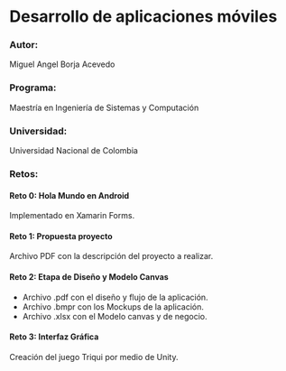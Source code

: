 # Desarrollo de aplicaciones móviles
### Autor:
Miguel Angel Borja Acevedo
### Programa:
Maestría en Ingeniería de Sistemas y Computación
### Universidad:
Universidad Nacional de Colombia

### Retos:

#### Reto 0: Hola Mundo en Android
Implementado en Xamarin Forms.

#### Reto 1: Propuesta proyecto
Archivo PDF con la descripción del proyecto a realizar.

#### Reto 2: Etapa de Diseño y Modelo Canvas
* Archivo .pdf con el diseño y flujo de la aplicación.
* Archivo .bmpr con los Mockups de la aplicación.
* Archivo .xlsx con el Modelo canvas y de negocio.

#### Reto 3: Interfaz Gráfica
Creación del juego Triqui por medio de Unity.
